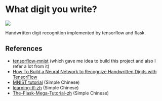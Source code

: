 # What digit you write?

[![](https://img.shields.io/badge/LICENSE-WTFPL-orange.svg)](./LICENSE)

Handwritten digit recognition implemented by tensorflow and flask.

## References

 + [tensorflow-mnist](https://github.com/sugyan/tensorflow-mnist) (which gave me idea to build this project and also I refer a lot from it)
 + [How To Build a Neural Network to Recognize Handwritten Digits with TensorFlow](https://www.digitalocean.com/community/tutorials/how-to-build-a-neural-network-to-recognize-handwritten-digits-with-tensorflow)
 + [MNIST tutorial](http://www.tensorfly.cn/tfdoc/tutorials/mnist_pros.html) (Simple Chinese)
 + [learning-tf-zh](https://www.gitbook.com/book/wizardforcel/learning-tf/details) (Simple Chinese)
 + [The-Flask-Mega-Tutorial-zh](https://github.com/luhuisicnu/The-Flask-Mega-Tutorial-zh) (Simple Chinese)
 
